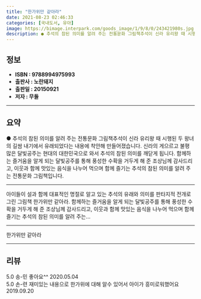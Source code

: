 ```yaml
---
title: "한가위만 같아라"
date: 2021-08-23 02:46:33
categories: [국내도서, 유아]
image: https://bimage.interpark.com/goods_image/1/9/8/0/243421980s.jpg
description: ● 추석의 참된 의미를 알려 주는 전통문화 그림책추석이 신라 유리왕 때 시행된 두 왕녀의 길쌈 내기에서 유래되었다는 내용에 착안해 만들어졌습니다. 신라의 게으르고 불평 많은 달빛공주는 현대의 대한민국으로 와서 추석의 참된 의미를 깨닫게 됩니다. 함께하는 즐거움을 알게 되는 달빛공주를
---
```


## **정보**

- **ISBN : 9788994975993**
- **출판사 : 노란돼지**
- **출판일 : 20150921**
- **저자 : 무돌**

------



## **요약**

●  추석의 참된 의미를 알려 주는 전통문화 그림책추석이 신라 유리왕 때 시행된 두 왕녀의 길쌈 내기에서 유래되었다는 내용에 착안해 만들어졌습니다. 신라의 게으르고 불평 많은 달빛공주는 현대의 대한민국으로 와서 추석의 참된 의미를 깨닫게 됩니다. 함께하는 즐거움을 알게 되는 달빛공주를 통해 풍성한 수확을 거두게 해 준 조상님께 감사드리고, 이웃과 함께 맛있는 음식을 나누어 먹으며 함께 즐기는 추석의 참된 의미를 알려 주는 전통문화 그림책입니다.

------

아이들이 설과 함께 대표적인 명절로 알고 있는 추석의 유래와 의미를 판타지적 전개로 그린 그림책 한가위만 같아라. 함께하는 즐거움을 알게 되는 달빛공주를 통해 풍성한 수확을 거두게 해 준 조상님께 감사드리고, 이웃과 함께 맛있는 음식을 나누어 먹으며 함께 즐기는 추석의 참된 의미를 알려 주는... 

------


한가위만 같아라 

------


## **리뷰** 

5.0 송-민 좋아요^^ 2020.05.04 <br/>5.0 손-련 재미있는 내용으로 한가위에 대해 알수 있어서 아이가 흥미로워했어요 2019.09.20 <br/>